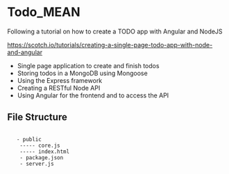 # Todo_MEAN
Following a tutorial on how to create a TODO app with Angular and NodeJS

https://scotch.io/tutorials/creating-a-single-page-todo-app-with-node-and-angular

<ul>
  <li>Single page application to create and finish todos</li>
  <li>Storing todos in a MongoDB using Mongoose</li>
  <li>Using the Express framework</li>
  <li>Creating a RESTful Node API</li>
  <li>Using Angular for the frontend and to access the API</li>
</ul>

## File Structure

<code>
   - public            <!-- holds all our files for our frontend angular application -->
    ----- core.js       <!-- all angular code for our app -->
    ----- index.html    <!-- main view -->
    - package.json      <!-- npm configuration to install dependencies/modules -->
    - server.js         <!-- Node configuration -->
</code>
